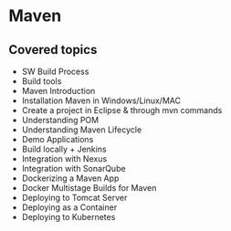 # Maven 

## Covered topics

 - SW Build Process 
 - Build tools  
 - Maven Introduction  
 - Installation Maven  in Windows/Linux/MAC
 -  Create a project in Eclipse & through mvn commands 
 - Understanding POM 
 - Understanding Maven Lifecycle 
 - Demo Applications 
 - Build locally + Jenkins 
 - Integration with Nexus
 - Integration with SonarQube 
 - Dockerizing a Maven App 
 - Docker Multistage Builds for Maven 
 - Deploying to Tomcat Server
 - Deploying as a Container
 - Deploying to Kubernetes
